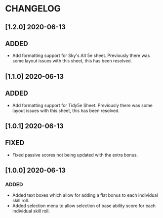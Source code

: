 # CHANGELOG

## [1.2.0] 2020-06-13

## ADDED

- Add formatting support for Sky's Alt 5e sheet. Previously there was some layout issues with this sheet, this has been resolved.

## [1.1.0] 2020-06-13

## ADDED

- Add formatting support for Tidy5e Sheet. Previously there was some layout issues with this sheet, this has been resolved.

## [1.0.1] 2020-06-13

## FIXED

- Fixed passive scores not being updated with the extra bonus.

## [1.0.0] 2020-06-13

### ADDED

- Added text boxes which allow for adding a flat bonus to each individual skill roll.
- Added selection menu to allow selection of base ability score for each individual skill roll.
